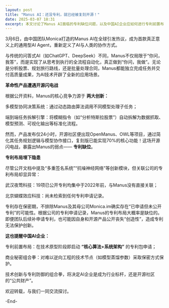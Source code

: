 ```yaml
---
layout: post
title: "Manus AI：还没专利，就已经被复刻开源！"
date: 2025-03-07 18:31
excerpt: 本文讨论了Manus AI面临的专利缺位问题，以及中国AI企业应如何进行专利前置布局和商业秘密保护，以避免成为开源社区的“公共财产”。
---
```


3月6日，由中国团队Monica打造的Manus AI在全球引发热议，成为首款真正意义上的通用型AI Agent，重新定义了AI与人类的协作方式。

与传统的问答式AI（如ChatGPT、DeepSeek）不同，Manus不仅局限于“你问，我答”，而是实现了从思考到执行的全流程自动化，真正做到“你问，我做”。无论是分析股票、规划旅行路线，还是批量处理合同，Manus都能独立完成任务并交付高质量成果，为AI技术开辟了全新的应用场景。

**革命性产品遭遇开源闪电战**

根据公开资料，Manus的核心竞争力源于 **两大创新：**

多模型协同决策系统：通过动态路由算法调用不同模型处理子任务；

端到端任务拆解引擎：将模糊指令（如“分析特斯拉股票”）自动拆解为数据抓取、模型预测、可视化输出等标准化流程。

然而，产品发布仅24小时，开源社区便出现OpenManus、OWL等项目，通过简化其任务规划逻辑与模型协作接口，复刻版已能实现70%的核心功能！这场开源闪电战，暴露出Manus的弱点—— **专利缺位**。

**专利布局埋下隐患**

尽管公开文档中提及“多重签名系统”“抗噪神经网络”等创新模块，但关联公司的专利布局却显异常：

武汉夜莺科技：19项已公开专利均集中于2022年前，与Manus没有直接关联；

北京蝴蝶效应科技：尚未检索到任何专利申请记录。

专利存在保密期，不排除Manus及其母公司Monica.im确实存在“已申请但未公开专利”的可能性。根据公司的专利申请记录，Manus的专利布局大概率是缺位的。即便团队后续补申请专利，也可能因自身和开源产品公开丧失“创造性”，造成专利无法保护创新。

**这也提醒中国AI企业：**

专利前置布局：在技术原型阶段即启动 **“核心算法+系统架构”** 的专利包申请；

商业秘密组合拳：对难以逆向工程的技术节点（如模型蒸馏参数）采取保密方式保护。

技术创新与专利防御的组合拳，将决定AI企业是成为行业标杆，还是开源社区的“公共财产”。

欢迎转载，与我们一同交流探讨。

-End-
